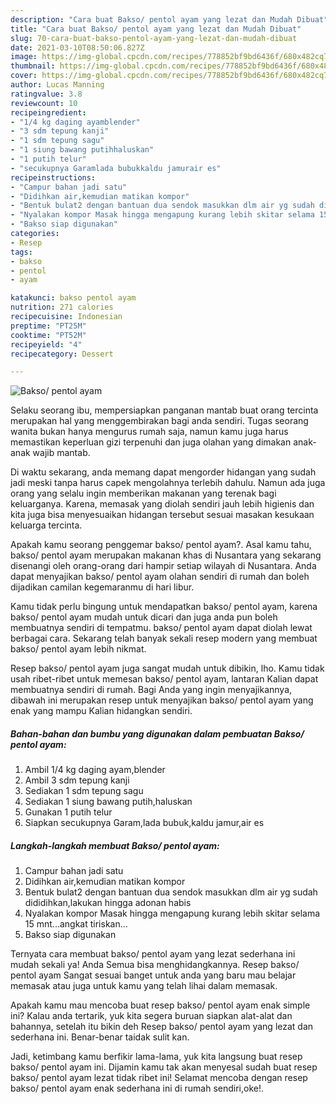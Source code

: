 ```yaml
---
description: "Cara buat Bakso/ pentol ayam yang lezat dan Mudah Dibuat"
title: "Cara buat Bakso/ pentol ayam yang lezat dan Mudah Dibuat"
slug: 70-cara-buat-bakso-pentol-ayam-yang-lezat-dan-mudah-dibuat
date: 2021-03-10T08:50:06.827Z
image: https://img-global.cpcdn.com/recipes/778852bf9bd6436f/680x482cq70/bakso-pentol-ayam-foto-resep-utama.jpg
thumbnail: https://img-global.cpcdn.com/recipes/778852bf9bd6436f/680x482cq70/bakso-pentol-ayam-foto-resep-utama.jpg
cover: https://img-global.cpcdn.com/recipes/778852bf9bd6436f/680x482cq70/bakso-pentol-ayam-foto-resep-utama.jpg
author: Lucas Manning
ratingvalue: 3.8
reviewcount: 10
recipeingredient:
- "1/4 kg daging ayamblender"
- "3 sdm tepung kanji"
- "1 sdm tepung sagu"
- "1 siung bawang putihhaluskan"
- "1 putih telur"
- "secukupnya Garamlada bubukkaldu jamurair es"
recipeinstructions:
- "Campur bahan jadi satu"
- "Didihkan air,kemudian matikan kompor"
- "Bentuk bulat2 dengan bantuan dua sendok masukkan dlm air yg sudah dididihkan,lakukan hingga adonan habis"
- "Nyalakan kompor Masak hingga mengapung kurang lebih skitar selama 15 mnt...angkat tiriskan..."
- "Bakso siap digunakan"
categories:
- Resep
tags:
- bakso
- pentol
- ayam

katakunci: bakso pentol ayam 
nutrition: 271 calories
recipecuisine: Indonesian
preptime: "PT25M"
cooktime: "PT52M"
recipeyield: "4"
recipecategory: Dessert

---
```



![Bakso/ pentol ayam](https://img-global.cpcdn.com/recipes/778852bf9bd6436f/680x482cq70/bakso-pentol-ayam-foto-resep-utama.jpg)

Selaku seorang ibu, mempersiapkan panganan mantab buat orang tercinta merupakan hal yang menggembirakan bagi anda sendiri. Tugas seorang  wanita bukan hanya mengurus rumah saja, namun kamu juga harus memastikan keperluan gizi terpenuhi dan juga olahan yang dimakan anak-anak wajib mantab.

Di waktu  sekarang, anda memang dapat mengorder hidangan yang sudah jadi meski tanpa harus capek mengolahnya terlebih dahulu. Namun ada juga orang yang selalu ingin memberikan makanan yang terenak bagi keluarganya. Karena, memasak yang diolah sendiri jauh lebih higienis dan kita juga bisa menyesuaikan hidangan tersebut sesuai masakan kesukaan keluarga tercinta. 



Apakah kamu seorang penggemar bakso/ pentol ayam?. Asal kamu tahu, bakso/ pentol ayam merupakan makanan khas di Nusantara yang sekarang disenangi oleh orang-orang dari hampir setiap wilayah di Nusantara. Anda dapat menyajikan bakso/ pentol ayam olahan sendiri di rumah dan boleh dijadikan camilan kegemaranmu di hari libur.

Kamu tidak perlu bingung untuk mendapatkan bakso/ pentol ayam, karena bakso/ pentol ayam mudah untuk dicari dan juga anda pun boleh membuatnya sendiri di tempatmu. bakso/ pentol ayam dapat diolah lewat berbagai cara. Sekarang telah banyak sekali resep modern yang membuat bakso/ pentol ayam lebih nikmat.

Resep bakso/ pentol ayam juga sangat mudah untuk dibikin, lho. Kamu tidak usah ribet-ribet untuk memesan bakso/ pentol ayam, lantaran Kalian dapat membuatnya sendiri di rumah. Bagi Anda yang ingin menyajikannya, dibawah ini merupakan resep untuk menyajikan bakso/ pentol ayam yang enak yang mampu Kalian hidangkan sendiri.

<!--inarticleads1-->

##### Bahan-bahan dan bumbu yang digunakan dalam pembuatan Bakso/ pentol ayam:

1. Ambil 1/4 kg daging ayam,blender
1. Ambil 3 sdm tepung kanji
1. Sediakan 1 sdm tepung sagu
1. Sediakan 1 siung bawang putih,haluskan
1. Gunakan 1 putih telur
1. Siapkan secukupnya Garam,lada bubuk,kaldu jamur,air es




<!--inarticleads2-->

##### Langkah-langkah membuat Bakso/ pentol ayam:

1. Campur bahan jadi satu
1. Didihkan air,kemudian matikan kompor
1. Bentuk bulat2 dengan bantuan dua sendok masukkan dlm air yg sudah dididihkan,lakukan hingga adonan habis
1. Nyalakan kompor Masak hingga mengapung kurang lebih skitar selama 15 mnt...angkat tiriskan...
1. Bakso siap digunakan




Ternyata cara membuat bakso/ pentol ayam yang lezat sederhana ini mudah sekali ya! Anda Semua bisa menghidangkannya. Resep bakso/ pentol ayam Sangat sesuai banget untuk anda yang baru mau belajar memasak atau juga untuk kamu yang telah lihai dalam memasak.

Apakah kamu mau mencoba buat resep bakso/ pentol ayam enak simple ini? Kalau anda tertarik, yuk kita segera buruan siapkan alat-alat dan bahannya, setelah itu bikin deh Resep bakso/ pentol ayam yang lezat dan sederhana ini. Benar-benar taidak sulit kan. 

Jadi, ketimbang kamu berfikir lama-lama, yuk kita langsung buat resep bakso/ pentol ayam ini. Dijamin kamu tak akan menyesal sudah buat resep bakso/ pentol ayam lezat tidak ribet ini! Selamat mencoba dengan resep bakso/ pentol ayam enak sederhana ini di rumah sendiri,oke!.

